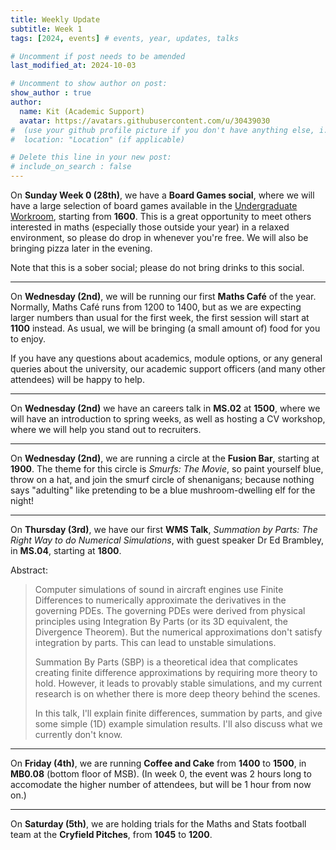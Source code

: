 ```yaml
---
title: Weekly Update
subtitle: Week 1
tags: [2024, events] # events, year, updates, talks

# Uncomment if post needs to be amended
last_modified_at: 2024-10-03

# Uncomment to show author on post:
show_author : true
author:
  name: Kit (Academic Support)
  avatar: https://avatars.githubusercontent.com/u/30439030
#  (use your github profile picture if you don't have anything else, i.e. https://avatars.githubusercontent.com/u/30439030)
#  location: "Location" (if applicable)

# Delete this line in your new post:
# include_on_search : false
---
```


On **Sunday Week 0 (28th)**, we have a **Board Games social**, where we will have a large selection of board games available in the [Undergraduate Workroom](https://campus.warwick.ac.uk/search/623c88f9421e6f5928c0e63b?projectId=warwick), starting from **1600**. This is a great opportunity to meet others interested in maths (especially those outside your year) in a relaxed environment, so please do drop in whenever you're free. We will also be bringing pizza later in the evening.

Note that this is a sober social; please do not bring drinks to this social.

---

On **Wednesday (2nd)**, we will be running our first **Maths Café** of the year. Normally, Maths Café runs from 1200 to 1400, but as we are expecting larger numbers than usual for the first week, the first session will start at **1100** instead. As usual, we will be bringing (a small amount of) food for you to enjoy.

If you have any questions about academics, module options, or any general queries about the university, our academic support officers (and many other attendees) will be happy to help.

---

On **Wednesday (2nd)** we have an careers talk in **MS.02** at **1500**, where we will have an introduction to spring weeks, as well as hosting a CV workshop, where we will help you stand out to recruiters.

---

On **Wednesday (2nd)**, we are running a circle at the **Fusion Bar**, starting at **1900**. The theme for this circle is *Smurfs: The Movie*, so paint yourself blue, throw on a hat, and join the smurf circle of shenanigans; because nothing says "adulting" like pretending to be a blue mushroom-dwelling elf for the night!

---

On **Thursday (3rd)**, we have our first **WMS Talk**, *Summation by Parts: The Right Way to do Numerical Simulations*, with guest speaker Dr Ed Brambley, in **MS.04**, starting at **1800**.

Abstract:
> Computer simulations of sound in aircraft engines use Finite Differences to numerically approximate the derivatives in the governing PDEs. The governing PDEs were derived from physical principles using Integration By Parts (or its 3D equivalent, the Divergence Theorem). But the numerical approximations don't satisfy integration by parts. This can lead to unstable simulations.
>
> Summation By Parts (SBP) is a theoretical idea that complicates creating finite difference approximations by requiring more theory to hold. However, it leads to provably stable simulations, and my current research is on whether there is more deep theory behind the scenes.
>
> In this talk, I'll explain finite differences, summation by parts, and give some simple (1D) example simulation results.  I'll also discuss what we currently don't know.

---

On **Friday (4th)**, we are running **Coffee and Cake** from **1400** to **1500**, in **MB0.08** (bottom floor of MSB). (In week 0, the event was 2 hours long to accomodate the higher number of attendees, but will be 1 hour from now on.)

---

On **Saturday (5th)**, we are holding trials for the Maths and Stats football team at the **Cryfield Pitches**, from **1045** to **1200**.
